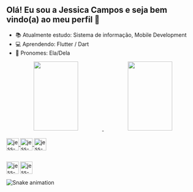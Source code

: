 ## Olá! Eu sou a Jessica Campos e seja bem vindo(a) ao meu perfil 🌟

 - 📚 Atualmente estudo: Sistema de informação, Mobile Development
 - 💻 Aprendendo: Flutter / Dart
 - 🤍 Pronomes: Ela/Dela

<div align="center">
  <a href="https://github.com/jessicacamposs">
  <img height="180em" img width="48%" src="https://github-readme-stats.vercel.app/api?username=jessicacamposs&show_icons=true&theme=radical&include_all_commits=true&count_private=true"/>
  <img height="180em" img width="48%" src="https://github-readme-stats.vercel.app/api/top-langs/?username=jessicacamposs&layout=compact&langs_count=7&theme=radical"/>
</div>
 
  <div style="display: inline_block"><br>
  <img align="center" alt="jess-py" height="32" width="32" src="https://i.ibb.co/2qgpxqD/python-icon-130849.png">
  <img align="center" alt="jess-kotllin" height="32" width="32" src="https://i.ibb.co/85C0jcW/kotlin-icon-130893.png">
  <img align="center" alt="jess-html5" height="32" width="32" src="https://i.ibb.co/ZxhdNY9/metrohtml5-metr-11428.png">
   
##
   
<div>
 
  <a href="mailto:jessica.campos.tech@gmail.com" target="_blank"><img align="center" alt="jess-gmail" height="32" width="32" src="https://i.ibb.co/FDX3ztm/Gmail-23514.png"></a>
   <a href="https://www.linkedin.com/in/jessicacamposs/" target="_blank"> <img align="center" alt="jess-linkedin" height="32" width="32" src="https://i.ibb.co/51ZNsDZ/linkedin-icon-icons-com-53609.png"></a>
 
   ![Snake animation](https://github.com/jessicacamposs/jessicacamposs/blob/output/github-contribution-grid-snake.svg)

</div>
